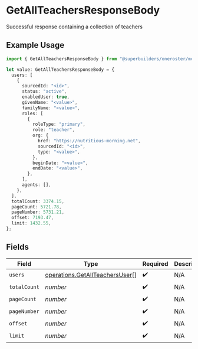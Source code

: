 # GetAllTeachersResponseBody

Successful response containing a collection of teachers

## Example Usage

```typescript
import { GetAllTeachersResponseBody } from "@superbuilders/oneroster/models/operations";

let value: GetAllTeachersResponseBody = {
  users: [
    {
      sourcedId: "<id>",
      status: "active",
      enabledUser: true,
      givenName: "<value>",
      familyName: "<value>",
      roles: [
        {
          roleType: "primary",
          role: "teacher",
          org: {
            href: "https://nutritious-morning.net",
            sourcedId: "<id>",
            type: "<value>",
          },
          beginDate: "<value>",
          endDate: "<value>",
        },
      ],
      agents: [],
    },
  ],
  totalCount: 3374.15,
  pageCount: 5721.78,
  pageNumber: 5731.21,
  offset: 7193.47,
  limit: 1432.55,
};
```

## Fields

| Field                                                                            | Type                                                                             | Required                                                                         | Description                                                                      |
| -------------------------------------------------------------------------------- | -------------------------------------------------------------------------------- | -------------------------------------------------------------------------------- | -------------------------------------------------------------------------------- |
| `users`                                                                          | [operations.GetAllTeachersUser](../../models/operations/getallteachersuser.md)[] | :heavy_check_mark:                                                               | N/A                                                                              |
| `totalCount`                                                                     | *number*                                                                         | :heavy_check_mark:                                                               | N/A                                                                              |
| `pageCount`                                                                      | *number*                                                                         | :heavy_check_mark:                                                               | N/A                                                                              |
| `pageNumber`                                                                     | *number*                                                                         | :heavy_check_mark:                                                               | N/A                                                                              |
| `offset`                                                                         | *number*                                                                         | :heavy_check_mark:                                                               | N/A                                                                              |
| `limit`                                                                          | *number*                                                                         | :heavy_check_mark:                                                               | N/A                                                                              |